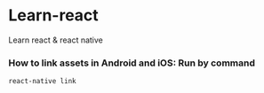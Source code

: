 # Learn-react
Learn react &amp; react native

### How to link assets in Android and iOS: Run by command

`react-native link`